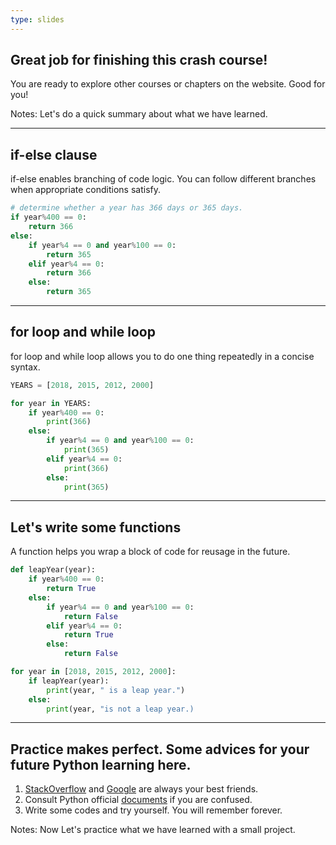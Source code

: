 ```yaml
---
type: slides
---
```


## Great job for finishing this crash course!

You are ready to explore other courses or chapters on the website. Good for you!

Notes: Let's do a quick summary about what we have learned.

---

##  if-else clause

if-else enables branching of code logic. You can follow different branches when appropriate conditions satisfy.

```python
# determine whether a year has 366 days or 365 days.
if year%400 == 0:
    return 366
else:
    if year%4 == 0 and year%100 == 0:
        return 365
    elif year%4 == 0:
        return 366
    else:
        return 365
```

---

##  for loop and while loop

for loop and while loop allows you to do one thing repeatedly in a concise syntax. 

```python
YEARS = [2018, 2015, 2012, 2000]

for year in YEARS:
    if year%400 == 0:
        print(366)
    else:
        if year%4 == 0 and year%100 == 0:
            print(365)
        elif year%4 == 0:
            print(366)
        else:
            print(365)

```
---

## Let's write some functions

A function helps you wrap a block of code for reusage in the future.

```python
def leapYear(year):
    if year%400 == 0:
        return True
    else:
        if year%4 == 0 and year%100 == 0:
            return False
        elif year%4 == 0:
            return True
        else:
            return False

for year in [2018, 2015, 2012, 2000]:
    if leapYear(year):
        print(year, " is a leap year.")
    else:
        print(year, "is not a leap year.)
```
---

## Practice makes perfect. Some advices for your future Python learning here.

1. [StackOverflow](https://www.stackoverflow.com) and [Google](https://www.google.com) are always your best friends.
2. Consult Python official [documents](https://docs.python.org/3/) if you are confused.
3. Write some codes and try yourself. You will remember forever.

Notes: Now Let's practice what we have learned with a small project.